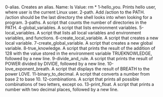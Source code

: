 0-alias. Creates an alias. Name: ls Value: rm *
1-hello_you. Prints hello user, where user is the current Linux user.
2-path. Add /action to the PATH. /action should be the last directory the shell looks into when looking for a program.
3-paths. A script that counts the number of directories in the PATH.
4-global_variables.  A script that lists environment variables.
5-local_variables. A script that lists all local variables and environment variables, and functions.
6-create_local_variable.  A script that creates a new local variable.
7-create_global_variable. A script that creates a new global variable.
8-true_knowledge. A script that prints the result of the addition of 128 with the value stored in the environment variable TRUEKNOWLEDGE, followed by a new line.
9-divide_and_rule. A script that prints the result of POWER divided by DIVIDE, followed by a new line.
10-love_exponent_breath. A script that displays the result of BREATH to the power LOVE.
11-binary_to_decimal. A script that converts a number from base 2 to base 10.
12-combinations. A script that prints all possible combinations of two letters, except oo.
13-print_float.  A script that prints a number with two decimal places, followed by a new line.
